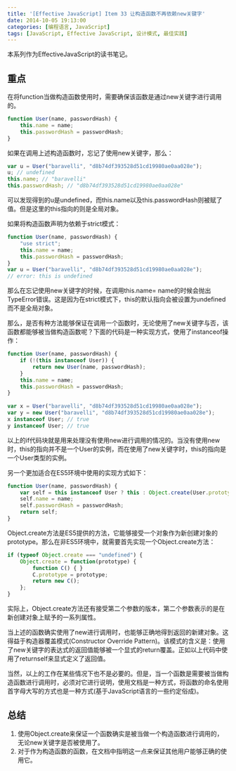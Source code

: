 ```yaml
---
title: '[Effective JavaScript] Item 33 让构造函数不再依赖new关键字'
date: 2014-10-05 19:13:00
categories: [编程语言, JavaScript]
tags: [JavaScript, Effective JavaScript, 设计模式, 最佳实践]
---
```


本系列作为EffectiveJavaScript的读书笔记。

## 重点
 
在将function当做构造函数使用时，需要确保该函数是通过new关键字进行调用的。

```js
function User(name, passwordHash) {  
    this.name = name;  
    this.passwordHash = passwordHash;  
}  
```

<!-- More -->

如果在调用上述构造函数时，忘记了使用new关键字，那么：

```js
var u = User("baravelli", "d8b74df393528d51cd19980ae0aa028e");  
u; // undefined  
this.name; // "baravelli"  
this.passwordHash; // "d8b74df393528d51cd19980ae0aa028e" 
```

可以发现得到的u是undefined，而this.name以及this.passwordHash则被赋了值。但是这里的this指向的则是全局对象。
 
如果将构造函数声明为依赖于strict模式：

```js
function User(name, passwordHash) {  
    "use strict";  
    this.name = name;  
    this.passwordHash = passwordHash;  
}  
var u = User("baravelli", "d8b74df393528d51cd19980ae0aa028e");  
// error: this is undefined  
```

那么在忘记使用new关键字的时候，在调用this.name= name的时候会抛出TypeError错误。这是因为在strict模式下，this的默认指向会被设置为undefined而不是全局对象。
 
那么，是否有种方法能够保证在调用一个函数时，无论使用了new关键字与否，该函数都能够被当做构造函数呢？下面的代码是一种实现方式，使用了instanceof操作：

```js
function User(name, passwordHash) {  
    if (!(this instanceof User)) {  
        return new User(name, passwordHash);  
    }  
    this.name = name;  
    this.passwordHash = passwordHash;  
}  
  
var x = User("baravelli", "d8b74df393528d51cd19980ae0aa028e");  
var y = new User("baravelli", "d8b74df393528d51cd19980ae0aa028e");  
x instanceof User; // true  
y instanceof User; // true  
```

以上的if代码块就是用来处理没有使用new进行调用的情况的。当没有使用new时，this的指向并不是一个User的实例，而在使用了new关键字时，this的指向是一个User类型的实例。
 
另一个更加适合在ES5环境中使用的实现方式如下：

```js
function User(name, passwordHash) {  
    var self = this instanceof User ? this : Object.create(User.prototype);  
    self.name = name;  
    self.passwordHash = passwordHash;  
    return self;  
}  
```

Object.create方法是ES5提供的方法，它能够接受一个对象作为新创建对象的prototype。那么在非ES5环境中，就需要首先实现一个Object.create方法：

```js
if (typeof Object.create === "undefined") {  
    Object.create = function(prototype) {  
        function C() { }  
        C.prototype = prototype;  
        return new C();  
    };  
}  
```

实际上，Object.create方法还有接受第二个参数的版本，第二个参数表示的是在新创建对象上赋予的一系列属性。
 
当上述的函数确实使用了new进行调用时，也能够正确地得到返回的新建对象。这得益于构造器覆盖模式(Constructor Override Pattern)。该模式的含义是：使用了new关键字的表达式的返回值能够被一个显式的return覆盖。正如以上代码中使用了returnself来显式定义了返回值。
 
当然，以上的工作在某些情况下也不是必要的。但是，当一个函数是需要被当做构造函数进行调用时，必须对它进行说明，使用文档是一种方式，将函数的命名使用首字母大写的方式也是一种方式(基于JavaScript语言的一些约定俗成)。

## 总结

1. 使用Object.create来保证一个函数确实是被当做一个构造函数进行调用的，无论new关键字是否被使用了。
2. 对于作为构造函数的函数，在文档中指明这一点来保证其他用户能够正确的使用它。
